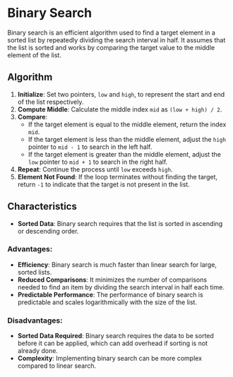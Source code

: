 # Binary Search

Binary search is an efficient algorithm used to find a target element in a sorted list by repeatedly dividing the search interval in half. It assumes that the list is sorted and works by comparing the target value to the middle element of the list.

## Algorithm

1. **Initialize**: Set two pointers, `low` and `high`, to represent the start and end of the list respectively.
2. **Compute Middle**: Calculate the middle index `mid` as `(low + high) / 2`.
3. **Compare**:
   - If the target element is equal to the middle element, return the index `mid`.
   - If the target element is less than the middle element, adjust the `high` pointer to `mid - 1` to search in the left half.
   - If the target element is greater than the middle element, adjust the `low` pointer to `mid + 1` to search in the right half.
4. **Repeat**: Continue the process until `low` exceeds `high`.
5. **Element Not Found**: If the loop terminates without finding the target, return `-1` to indicate that the target is not present in the list.

## Characteristics

- **Sorted Data**: Binary search requires that the list is sorted in ascending or descending order.

### Advantages:
- **Efficiency**: Binary search is much faster than linear search for large, sorted lists.
- **Reduced Comparisons**: It minimizes the number of comparisons needed to find an item by dividing the search interval in half each time.
- **Predictable Performance**: The performance of binary search is predictable and scales logarithmically with the size of the list.

### Disadvantages:
- **Sorted Data Required**: Binary search requires the data to be sorted before it can be applied, which can add overhead if sorting is not already done.
- **Complexity**: Implementing binary search can be more complex compared to linear search.
